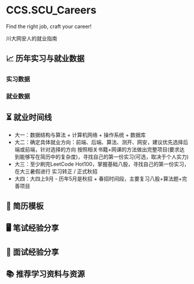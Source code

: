 # CCS.SCU_Careers
Find the right job, craft your career!

川大网安人的就业指南

## 📈 历年实习与就业数据

### 实习数据

### 就业数据


## ⏳ 就业时间线

- 大一：数据结构与算法 + 计算机网络 + 操作系统 + 数据库
- 大二：确定具体就业方向：前端、后端、算法、测开、网安，建议优先选择后端或前端，针对选择的方向 按照相关书籍+网课的方法做出完整项目(要求达到能够写在简历中的复杂度)，寻找自己的第一份实习(可选，取决于个人实力)
- 大三：至少刷完LeetCode Hot100，掌握基础八股，寻找自己的第一份实习，在大三暑假进行 实习转正 / 正式秋招
- 大四：大四上9月 - 历年5月是秋招 + 春招时间段，主要复习八股+算法题+完善项目

## 📄 简历模板

## 🖥️ 笔试经验分享

## 🎤 面试经验分享

## 📚 推荐学习资料与资源